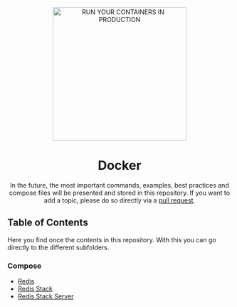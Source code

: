 <div align="center">

<img src="https://github.com/gowizzard/docker/assets/30717818/1e9cf91d-4928-48f5-ae51-d916a60a1457" alt="RUN YOUR CONTAINERS IN PRODUCTION" width="300">

# Docker

In the future, the most important commands, examples, best practices and compose files will be presented and stored in this repository. If you want to add a topic, please do so directly via a [pull request](https://github.com/gowizzard/docker/pulls).

</div>

## Table of Contents

Here you find once the contents in this repository. With this you can go directly to the different subfolders.

### Compose

- [Redis](compose/redis)
- [Redis Stack](compose/redis-stack)
- [Redis Stack Server](compose/redis-stack-server)